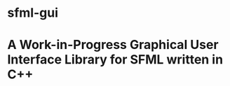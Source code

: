 # sfml-gui

<h1 align="center>SFML-GUI</h1>
<h2 align="center"> A Work-in-Progress Graphical User Interface Library for SFML written in C++ </h2>
